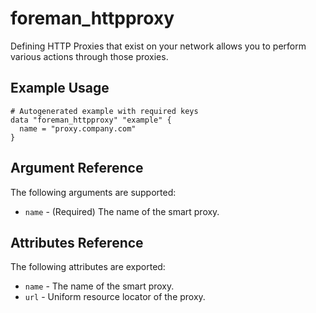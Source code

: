 
# foreman_httpproxy


Defining HTTP Proxies that exist on your network allows you to perform various actions through those proxies.


## Example Usage

```
# Autogenerated example with required keys
data "foreman_httpproxy" "example" {
  name = "proxy.company.com"
}
```


## Argument Reference

The following arguments are supported:

- `name` - (Required) The name of the smart proxy.


## Attributes Reference

The following attributes are exported:

- `name` - The name of the smart proxy.
- `url` - Uniform resource locator of the proxy.

